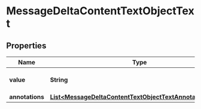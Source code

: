 

# MessageDeltaContentTextObjectText


## Properties

| Name | Type | Description | Notes |
|------------ | ------------- | ------------- | -------------|
|**value** | **String** | The data that makes up the text. |  [optional] |
|**annotations** | [**List&lt;MessageDeltaContentTextObjectTextAnnotationsInner&gt;**](MessageDeltaContentTextObjectTextAnnotationsInner.md) |  |  [optional] |



